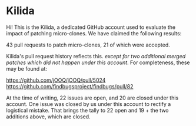 # Kilida

Hi! This is the Kilida, a dedicated GitHub account used to evaluate the impact
of patching micro-clones. We have claimed the following results:

43 pull requests to patch micro-clones, 21 of which were accepted.

Kilida's pull request history reflects this. *except for two additional merged
patches which did not happen under this account*. For completeness, these may
be found at:

https://github.com/jOOQ/jOOQ/pull/5024<br>
https://github.com/findbugsproject/findbugs/pull/82

At the time of writing, 22 issues are open, and 20 are closed under this
account. One issue was closed by us under this account to rectify a logistical
mistake. That brings the tally to 22 open and 19 + the two additions above,
which are closed.
